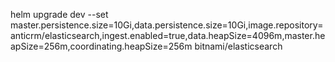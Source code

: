 
helm upgrade dev --set master.persistence.size=10Gi,data.persistence.size=10Gi,image.repository=anticrm/elasticsearch,ingest.enabled=true,data.heapSize=4096m,master.heapSize=256m,coordinating.heapSize=256m bitnami/elasticsearch 
